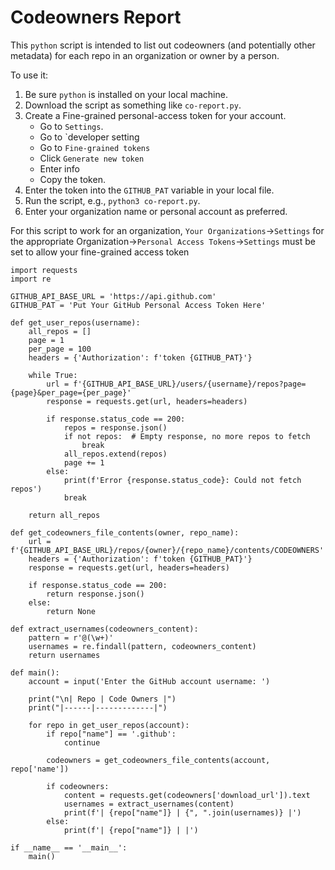 # Codeowners Report

This `python` script is intended to list out codeowners (and potentially other metadata) for each repo in an organization or owner by a person.

To use it:

1. Be sure `python` is installed on your local machine.
2. Download the script as something like `co-report.py`.
3. Create a Fine-grained personal-access token for your account.
   * Go to `Settings`.
   * Go to `developer setting
   * Go to `Fine-grained tokens`
   * Click `Generate new token`
   * Enter info
   * Copy the token.
4. Enter the token into the `GITHUB_PAT` variable in your local file.
5. Run the script, e.g., `python3 co-report.py`.
6. Enter your organization name or personal account as preferred.

For this script to work for an organization, `Your Organizations`->`Settings` for the appropriate Organization->`Personal Access Tokens`->`Settings` must be set to allow your fine-grained access token

```
import requests
import re

GITHUB_API_BASE_URL = 'https://api.github.com'
GITHUB_PAT = 'Put Your GitHub Personal Access Token Here'

def get_user_repos(username):
    all_repos = []
    page = 1
    per_page = 100
    headers = {'Authorization': f'token {GITHUB_PAT}'}

    while True:
        url = f'{GITHUB_API_BASE_URL}/users/{username}/repos?page={page}&per_page={per_page}'
        response = requests.get(url, headers=headers)

        if response.status_code == 200:
            repos = response.json()
            if not repos:  # Empty response, no more repos to fetch
                break
            all_repos.extend(repos)
            page += 1
        else:
            print(f'Error {response.status_code}: Could not fetch repos')
            break

    return all_repos

def get_codeowners_file_contents(owner, repo_name):
    url = f'{GITHUB_API_BASE_URL}/repos/{owner}/{repo_name}/contents/CODEOWNERS'
    headers = {'Authorization': f'token {GITHUB_PAT}'}
    response = requests.get(url, headers=headers)

    if response.status_code == 200:
        return response.json()
    else:
        return None

def extract_usernames(codeowners_content):
    pattern = r'@(\w+)'
    usernames = re.findall(pattern, codeowners_content)
    return usernames

def main():
    account = input('Enter the GitHub account username: ')

    print("\n| Repo | Code Owners |")
    print("|------|-------------|")

    for repo in get_user_repos(account):
        if repo["name"] == '.github':
            continue

        codeowners = get_codeowners_file_contents(account, repo['name'])

        if codeowners:
            content = requests.get(codeowners['download_url']).text
            usernames = extract_usernames(content)
            print(f'| {repo["name"]} | {", ".join(usernames)} |')
        else:
            print(f'| {repo["name"]} | |')

if __name__ == '__main__':
    main()
```
